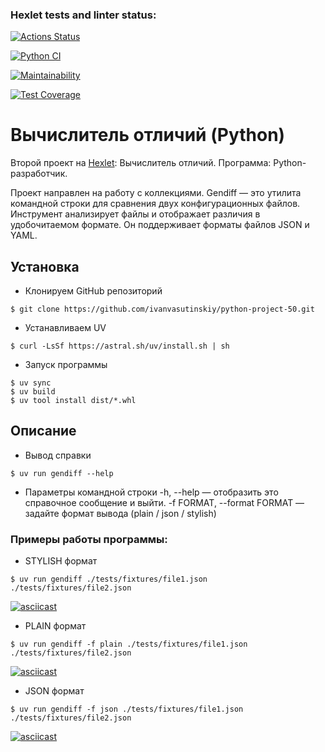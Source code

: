 ### Hexlet tests and linter status:
[![Actions Status](https://github.com/ivanvasutinskiy/python-project-50/actions/workflows/hexlet-check.yml/badge.svg)](https://github.com/ivanvasutinskiy/python-project-50/actions)

[![Python CI](https://github.com/ivanvasutinskiy/python-project-50/actions/workflows/main.yaml/badge.svg)](https://github.com/ivanvasutinskiy/python-project-50/actions/workflows/main.yaml)

[![Maintainability](https://api.codeclimate.com/v1/badges/773d277682748a9d4c75/maintainability)](https://codeclimate.com/github/ivanvasutinskiy/python-project-50/maintainability)

[![Test Coverage](https://api.codeclimate.com/v1/badges/773d277682748a9d4c75/test_coverage)](https://codeclimate.com/github/ivanvasutinskiy/python-project-50/test_coverage)

# Вычислитель отличий (Python)

Второй проект на [Hexlet](https://ru.hexlet.io/programs/python/projects/50): Вычислитель отличий.   Программа: Python-разработчик.

Проект направлен на работу с коллекциями. Gendiff — это утилита командной строки для сравнения двух конфигурационных файлов. Инструмент анализирует файлы и отображает различия в удобочитаемом формате. Он поддерживает форматы файлов JSON и YAML.

## Установка

- Клонируем GitHub репозиторий
```
$ git clone https://github.com/ivanvasutinskiy/python-project-50.git
```
- Устанавливаем UV
```
$ curl -LsSf https://astral.sh/uv/install.sh | sh
```

- Запуск программы
```
$ uv sync
$ uv build 
$ uv tool install dist/*.whl
```

## Описание

- Вывод справки
```
$ uv run gendiff --help
```
- Параметры командной строки
    -h, --help — отобразить это справочное сообщение и выйти.
    -f FORMAT, --format FORMAT — задайте формат вывода (plain / json / stylish)

### Примеры работы программы:

- STYLISH формат
```
$ uv run gendiff ./tests/fixtures/file1.json ./tests/fixtures/file2.json
```

[![asciicast](https://asciinema.org/a/exuViPa6aApWM7j2JkUgqvsLz.svg)](https://asciinema.org/a/exuViPa6aApWM7j2JkUgqvsLz)

- PLAIN формат
```
$ uv run gendiff -f plain ./tests/fixtures/file1.json ./tests/fixtures/file2.json
```

[![asciicast](https://asciinema.org/a/W1XDfIOWOAC6BaczmTWDxXDUK.svg)](https://asciinema.org/a/W1XDfIOWOAC6BaczmTWDxXDUK)

- JSON формат
```
$ uv run gendiff -f json ./tests/fixtures/file1.json ./tests/fixtures/file2.json
```

[![asciicast](https://asciinema.org/a/BKzz3iVXjXAQKjkRCAFYqW3Kr.svg)](https://asciinema.org/a/BKzz3iVXjXAQKjkRCAFYqW3Kr)











